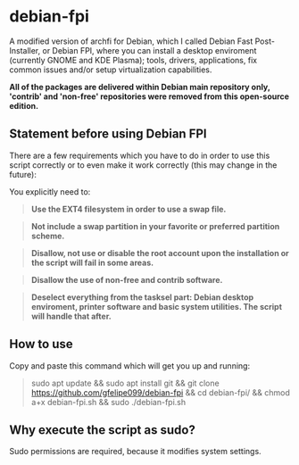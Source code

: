 # debian-fpi
A modified version of archfi for Debian, which I called Debian Fast Post-Installer, or Debian FPI, where you can install a desktop enviroment (currently GNOME and KDE Plasma); tools, drivers, applications, fix common issues and/or setup virtualization capabilities.

**All of the packages are delivered within Debian main repository only, 'contrib' and 'non-free' repositories were removed from this open-source edition.**


## Statement before using Debian FPI
There are a few requirements which you have to do in order to use this script correctly or to even make it work correctly (this may change in the future):

You explicitly need to:
> **Use the EXT4 filesystem in order to use a swap file.**

> **Not include a swap partition in your favorite or preferred partition scheme.**

> **Disallow, not use or disable the root account upon the installation or the script will fail in some areas.**

> **Disallow the use of non-free and contrib software.**

> **Deselect everything from the tasksel part: Debian desktop enviroment, printer software and basic system utilities. The script will handle that after.**

## How to use
Copy and paste this command which will get you up and running:
> sudo apt update && sudo apt install git && git clone https://github.com/gfelipe099/debian-fpi && cd debian-fpi/ && chmod a+x debian-fpi.sh && sudo ./debian-fpi.sh

## Why execute the script as sudo?
Sudo permissions are required, because it modifies system settings.
